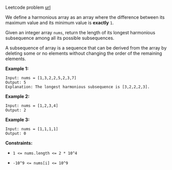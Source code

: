 Leetcode problem [url](https://leetcode.com/problems/longest-harmonious-subsequence/description/)


We define a harmonious array as an array where the difference between its maximum value and its minimum value is **exactly** `1`.

Given an integer array `nums`, return the length of its longest harmonious subsequence among all its possible subsequences.

A subsequence of array is a sequence that can be derived from the array by deleting some or no elements without changing the order of the remaining elements.

**Example 1:**
```
Input: nums = [1,3,2,2,5,2,3,7]
Output: 5
Explanation: The longest harmonious subsequence is [3,2,2,2,3].
```

**Example 2:**
```
Input: nums = [1,2,3,4]
Output: 2
```

**Example 3:**
```
Input: nums = [1,1,1,1]
Output: 0
```

**Constraints:**
- `1 <= nums.length <= 2 * 10^4`

- `-10^9 <= nums[i] <= 10^9`
